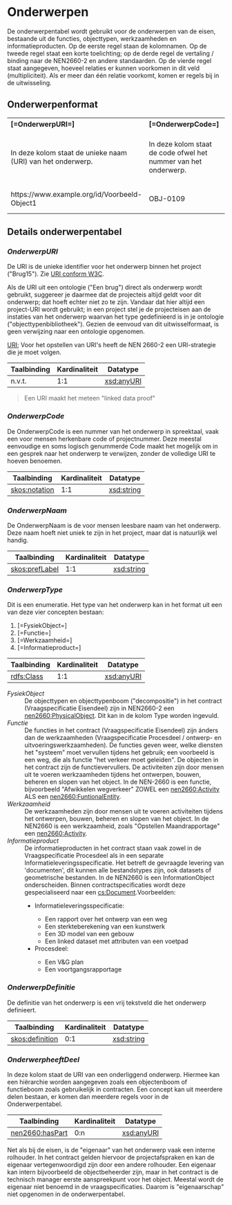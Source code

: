 # Onderwerpen

De onderwerpentabel wordt gebruikt voor de onderwerpen van de eisen, bestaande uit de functies, objecttypen, werkzaamheden en informatieproducten. Op de eerste regel staan de kolomnamen. Op de tweede regel staat een korte toelichting; op de derde regel de vertaling / binding naar de NEN2660-2 en andere standaarden. Op de vierde regel staat aangegeven, hoeveel relaties er kunnen voorkomen in dit veld (multipliciteit). Als er meer dan één relatie voorkomt, komen er regels bij in de uitwisseling. 

## Onderwerpenformat

<table class="wikitable" style="text-align:left; valign:top">
<tr>
<th> [=OnderwerpURI=]
</th>
<th> [=OnderwerpCode=]
</th>
<th> [=OnderwerpNaam=]
</th>
<th> [=OnderwerpType=]
</th>
<th> [=OnderwerpDefinitie=]
</th>
<th> [=OnderwerpheeftDeel=]
</th>
</tr>
<tr>
<td> In deze kolom staat de unieke naam (URI) van het onderwerp. </td>
<td> In deze kolom staat de code ofwel het nummer van het onderwerp. </td>
<td> In deze kolom staat de naam van het onderwerp. </td>
<td> In deze kolom staat het type van het onderwerp: Objecttype, Functie, Werkzaamheid of Informatieproduct. </td>
<td> In deze kolom staat de definitie van het onderwerp. </td>
<td> In deze kolom staat de URI van een onderliggend onderwerp. </td>
</tr>
<tr>
<td> https://www.example.org/id/Voorbeeld-Object1 </td>
<td> OBJ-0109 </td>
<td> Voorbeeld onderwerp </td>
<td> InformationObject </td>
<td> Onderwerp van een eis als voorbeeld in de documentatie </td>
<td> https://www.example.org/id/Voorbeeld-Object2 </td>
</tr>
</table>

## Details onderwerpentabel

### <dfn>OnderwerpURI 
De URI is de unieke identifier voor het onderwerp binnen het project ("Brug15"). Zie [URI conform W3C](https://www.w3.org/wiki/URI). 

Als de URI uit een ontologie ("Een brug") direct als onderwerp wordt gebruikt, suggereer je daarmee dat de projecteis altijd geldt voor dit onderwerp; dat hoeft echter niet zo te zijn. Vandaar dat hier altijd een project-URI wordt gebruikt; in een project stel je de projecteisen aan de instaties van het onderwerp waarvan het type gedefinieerd is in je ontologie ("objecttypenbibliotheek"). Gezien de eenvoud van dit uitwisselformaat, is geen verwijzing naar een ontologie opgenomen.

[URI](https://www.w3.org/wiki/URI);  Voor het opstellen van URI's heeft de NEN 2660-2 een URI-strategie die je moet volgen.

| Taalbinding | Kardinaliteit | Datatype                                                       |
|-------------|---------------|----------------------------------------------------------------|
| n.v.t.      | 1:1           | [xsd:anyURI](https://www.w3.org/2001/XMLSchema#anyURI)         |

> Een URI maakt het meteen "linked data proof"

### <dfn>OnderwerpCode
De OnderwerpCode is een nummer van het onderwerp in spreektaal, vaak een voor mensen herkenbare code of projectnummer. Deze meestal eenvoudige en soms logisch genummerde Code maakt het mogelijk om in een gesprek naar het onderwerp te verwijzen, zonder de volledige URI te hoeven benoemen.

| Taalbinding                                                                   | Kardinaliteit | Datatype                                     |
|-------------------------------------------------------------------------------|-----|--------------------------------------------------------|
| [skos:notation](https://www.w3.org/2009/08/skos-reference/skos.html#notation) | 1:1 | [xsd:string](https://www.w3.org/2001/XMLSchema#string) |

### <dfn>OnderwerpNaam
De OnderwerpNaam is de voor mensen leesbare naam van het onderwerp. Deze naam hoeft niet uniek te zijn in het project, maar dat is natuurlijk wel handig.

| Taalbinding                                                                   | Kardinaliteit | Datatype                                     |
|-------------------------------------------------------------------------------|-----|--------------------------------------------------------|
| [skos:prefLabel](https://www.w3.org/2009/08/skos-reference/skos.html#prefLabel) | 1:1 | [xsd:string](https://www.w3.org/2001/XMLSchema#string) |

### <dfn>OnderwerpType
Dit is een enumeratie. Het type van het onderwerp kan in het format uit een van deze vier concepten bestaan:
1. [=FysiekObject=]  
2. [=Functie=] 
3. [=Werkzaamheid=]   
4. [=Informatieproduct=]

| Taalbinding                                                                   | Kardinaliteit | Datatype                                     |
|-------------------------------------------------------------------------------|-----|--------------------------------------------------------|
| [rdfs:Class](https://www.w3.org/TR/rdf-schema/#ch_class) | 1:1 | [xsd:anyURI](https://www.w3.org/2001/XMLSchema#anyURI) |

<dl>
<dt><dfn>FysiekObject
	<dd>De objecttypen en objecttypenboom ("decompositie") in het contract (Vraagspecificatie Eisendeel) zijn in NEN2660-2 een <a href="https://w3id.org/nen2660/def#PhysicalObject">nen2660:PhysicalObject</a>. Dit kan in de kolom Type worden ingevuld.
	
<dt><dfn>Functie
	<dd>De functies in het contract (Vraagspecificatie Eisendeel) zijn ánders dan de werkzaamheden (Vraagspecificatie Procesdeel / ontwerp- en uitvoeringswerkzaamheden). De functies geven weer, welke diensten het "systeem" moet vervullen tijdens het gebruik; een voorbeeld is een weg, die als functie "het verkeer moet geleiden". De objecten in het contract zijn de functievervullers. De activiteiten zijn door mensen uit te voeren werkzaamheden tijdens het ontwerpen, bouwen, beheren en slopen van het object. In de NEN-2660 is een functie, bijvoorbeeld "Afwikkelen wegverkeer" ZOWEL een <a href="https://w3id.org/nen2660/def#Activity">nen2660:Activity</a>  ALS een <a href="https://w3id.org/nen2660/def/#FunctionalEntity">nen2660:FuntionalEntity</a>.

<dt><dfn>Werkzaamheid
	<dd>De werkzaamheden zijn door mensen uit te voeren activiteiten tijdens het ontwerpen, bouwen, beheren en slopen van het object. In de NEN2660 is een werkzaamheid, zoals "Opstellen Maandrapportage" een <a href="https://w3id.org/nen2660/def#Activity">nen2660:Activity</a>.

<dt><dfn>Informatieproduct
	<dd>De informatieproducten in het contract staan vaak zowel in de Vraagspecificatie Procesdeel als in een separate Informatieleveringsspecificatie. Het betreft de gevraagde levering van 'documenten', dit kunnen alle bestandstypes zijn, ook datasets of geometrische bestanden. In de NEN2660 is een InformationObject onderscheiden. Binnen contractspecificaties wordt deze gespecialiseerd naar een <a href="https://data.crow.nl/contractspecificaties/def/Document">cs:Document</a>.Voorbeelden:<ul>
<li>Informatieleveringsspecificatie:</li><ul>
<li>Een rapport over het ontwerp van een weg</li>
<li>Een sterkteberekening van een kunstwerk</li>
<li>Een 3D model van een gebouw</li>
<li>Een linked dataset met attributen van een voetpad</li></ul>
<li>Procesdeel:</li><ul>
<li>Een V&G plan</li>
<li>Een voortgangsrapportage</li></ul></ul>
</dl>

### <dfn>OnderwerpDefinitie
De definitie van het onderwerp is een vrij tekstveld die het onderwerp definieert.

| Taalbinding                                                                   | Kardinaliteit | Datatype                                     |
|-------------------------------------------------------------------------------|-----|--------------------------------------------------------|
| [skos:definition](https://www.w3.org/2009/08/skos-reference/skos.html#defintion) | 0:1 | [xsd:string](https://www.w3.org/2001/XMLSchema#string) |

### <dfn>OnderwerpheeftDeel
In deze kolom staat de URI van een onderliggend onderwerp.
Hiermee kan een hiërarchie worden aangegeven zoals een objectenboom of functieboom zoals gebruikelijk in contracten. Een concept kan uit meerdere delen bestaan, er komen dan meerdere regels voor in de Onderwerpentabel. 

| Taalbinding                                                                   | Kardinaliteit | Datatype                                     |
|-------------------------------------------------------------------------------|-----|--------------------------------------------------------|
| [nen2660:hasPart](https://bimloket.github.io/nen2660/term#hasPart) | 0:n | [xsd:anyURI](https://www.w3.org/2001/XMLSchema#anyURI) |


<p class="note">
Net als bij de eisen, is de "eigenaar" van het onderwerp vaak een interne rolhouder. In het contract gelden hiervoor de projectafspraken en kan de eigenaar vertegenwoordigd zijn door een andere rolhouder. Een eigenaar kan intern bijvoorbeeld de objectbeheerder zijn, maar in het contract is de technisch manager eerste aanspreekpunt voor het object. Meestal wordt de eigenaar niet benoemd in de vraagspecificaties. Daarom is "eigenaarschap" niet opgenomen in de onderwerpentabel.
</p>



